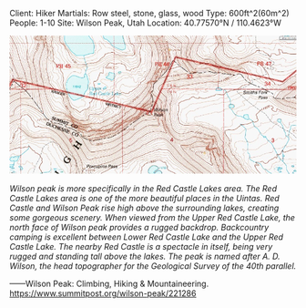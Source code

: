 Client: Hiker
Martials: Row steel, stone, glass, wood
Type: 600ft^2(60m^2)
People: 1-10
Site: Wilson Peak, Utah
Location: 40.77570°N / 110.4623°W

![site](assets/0913/site.jpg)

_Wilson peak is more specifically in the Red Castle Lakes area. The Red Castle Lakes area is one of the more beautiful places in the Uintas. Red Castle and Wilson Peak rise high above the surrounding lakes, creating some gorgeous scenery. When viewed from the Upper Red Castle Lake, the north face of Wilson peak provides a rugged backdrop. Backcountry camping is excellent between Lower Red Castle Lake and the Upper Red Castle Lake. The nearby Red Castle is a spectacle in itself, being very rugged and standing tall above the lakes. The peak is named after A. D. Wilson, the head topographer for the Geological Survey of the 40th parallel._

——Wilson Peak: Climbing, Hiking & Mountaineering. https://www.summitpost.org/wilson-peak/221286

